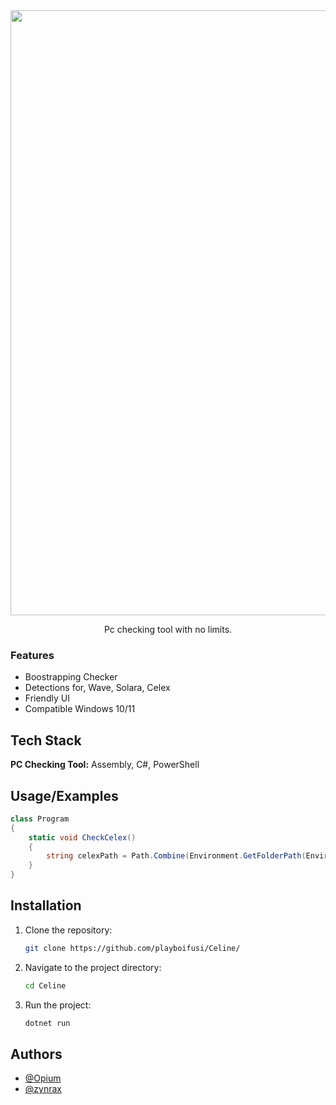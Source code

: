 <div align="center">
  <img src="https://media.discordapp.net/attachments/1264790970793201764/1270078005531902094/ijDUn4w.png?ex=66b263d1&is=66b11251&hm=c7e72be44d65807ffb7a9d22d51bec7b41a67d38230a3c83b06dcddc417fdaf9&=&format=webp&quality=lossless&width=513&height=513" width="1200" height="968"/>
  <p>
    Pc checking tool with no limits.
  </p>
</div>

### Features

- Boostrapping Checker
- Detections for, Wave, Solara, Celex
- Friendly UI
- Compatible Windows 10/11
## Tech Stack

**PC Checking Tool:** Assembly, C#, PowerShell


## Usage/Examples

```csharp
class Program
{
    static void CheckCelex()
    {
        string celexPath = Path.Combine(Environment.GetFolderPath(Environment.SpecialFolder.ApplicationData), "celex-v2");
    }
}
```
## Installation

1. Clone the repository:

    ```bash
    git clone https://github.com/playboifusi/Celine/
    ```

2. Navigate to the project directory:

    ```bash
    cd Celine
    ```

3. Run the project:

    ```bash
    dotnet run
    ```

## Authors

- [@Opium](https://github.com/playboifusi)
- [@zynrax](https://github.com/zynraxx)

